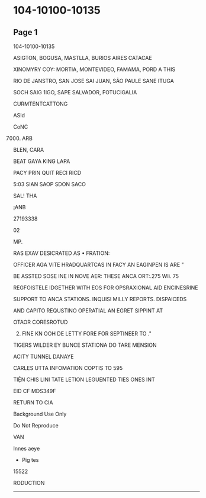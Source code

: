# 104-10100-10135

## Page 1

104-10100-10135

ASIGTON, BOGUSA, MASTLLA, BURIOS AIRES CATACAE

XINOMYRY COY: MORTIA, MONTEVIDEO, FAMAMA, PORD A THIS

RIO DE JANSTRO, SAN JOSE SAI JUAN, SÃO PAULE SANE ITUGA

SOCH SAIG 1IGO, SAPE SALVADOR, FOTUCIGALIA

CURMTENTCATTONG

ASId

CoNC

7000. ARB

BLEN, CARA

BEAT GAYA KING LAPA

PACY PRIN QUIT RECI RICD

5:03 SIAN SAOP SDON SACO

SAL! THA

¡ANB

27193338

02

MP.

RAS EXAV DESICRATED AS • FRATION:

OFFICER AGA VITE HRADQUARTCAS IN FACY AN EAGINPEN IS ARE "

BE ASSTED SOSE INE IN NOVE AER: THESE ANCA ORT:.275 WIi. 75

REGFOISTELE IDGETHER WITH EOS FOR OPSRAXIONAL AID ENCINESRINE

SUPPORT TO ANCA STATIONS. INQUISI MILLY REPORTS. DISPAICEDS

AND CAPITO REQUSTINO OPERATIAL AN EGRET SIPPINT AT

OTAOR CORESROTUD

2. FINE KN OOH DE LETTY FORE FOR SEPTINEER TO ."

TIGERS WILDER EY BUNCE STATIONA DO TARE MENSION

ACITY TUNNEL DANAYE

CARLES UTTA INFOMATION COPTIS TO 595

TIỆN CHIS LINI TATE LETION LEGUENTED TIES ONES INT

EID CF MDS349F

RETURN TO CIA

Background Use Only

Do Not Reproduce

VAN

Innes aeye

- Pig tes

15522

RODUCTION

---


